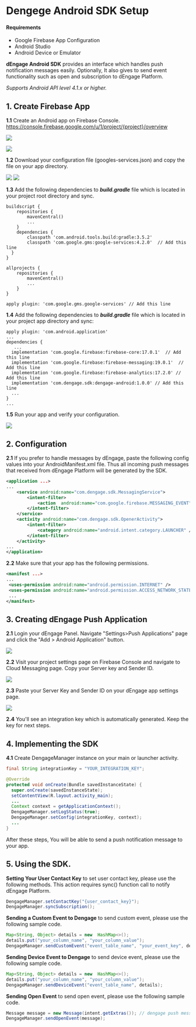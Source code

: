 
# Dengege Android SDK Setup

  

#### **Requirements**
* Google Firebase App Configuration
* Android Studio
* Android Device or Emulator

**dEngage Android SDK** provides an interface which handles push notification messages easily. Optionally, It also gives to send event functionality such as open and subscription to dEngage Platform.

*Supports Android API level 4.1.x or higher.*

## 1. Create Firebase App

**1.1** Create an Android app on Firebase Console. https://console.firebase.google.com/u/1/project/{project}/overview

![](./images/CreateAppStep1.png)

![](./images/CreateAppStep2.png)

**1.2** Download your configuration file  (googles-services.json) and copy the file on your app directory.

![](./images/DownloadConfigFile.png)
![](./images/CopyConfig.png)

**1.3** Add the following dependencies to ***build.gradle*** file which is located in your project root directory and sync.

    buildscript {  
        repositories {  
            mavenCentral()  
            ...    
        }  
        dependencies {  
            classpath 'com.android.tools.build:gradle:3.5.2'  
            classpath 'com.google.gms:google-services:4.2.0'  // Add this line
      }  
    }  
      
    allprojects {  
        repositories {  
            mavenCentral()  
            ...
        }  
    }
      
    apply plugin: 'com.google.gms.google-services' // Add this line
  
**1.4** Add the following dependencies to ***build.gradle*** file which is located in your project app directory and sync:
	
    apply plugin: 'com.android.application'
    ...
    dependencies {  
       ...
      implementation 'com.google.firebase:firebase-core:17.0.1'  // Add this line
      implementation 'com.google.firebase:firebase-messaging:19.0.1'  // Add this line
      implementation 'com.google.firebase:firebase-analytics:17.2.0' // Add this line
      implementation 'com.dengage.sdk:dengage-android:1.0.0' // Add this line
      ...
    }
    ...

**1.5** Run your app and verify your configuration.

![](./images/CompleteAppCreate.png)


## 2. Configuration

**2.1**  If you prefer to handle messages by dEngage, paste the following config values into your AndroidManifest.xml file. Thus all incoming push messages that received from dEngage Platform will be generated by the SDK.

```xml
<application ...>
...
	<service android:name="com.dengage.sdk.MessagingService">
		<intent-filter>
			<action  android:name="com.google.firebase.MESSAGING_EVENT"/>
		</intent-filter>
	</service>
	<activity android:name="com.dengage.sdk.OpenerActivity">  
		<intent-filter> 
			<category android:name="android.intent.category.LAUNCHER" />  
		</intent-filter>
	</activity>
...
</application>
```
**2.2** Make sure that your app has the following permissions.

```xml
<manifest ...>  
...
 <uses-permission android:name="android.permission.INTERNET" />  
 <uses-permission android:name="android.permission.ACCESS_NETWORK_STATE" />
 ...
</manifest>
```

## 3. Creating dEngage Push Application

**2.1** Login your dEngage Panel. Navigate "Settings>Push Applications" page and click the "Add > Android Application" button. 

![](./images/NavigateApplications.png)

**2.2** Visit your project settings page on Firebase Console and navigate to Cloud Messaging page. Copy your Server key and Sender ID.

![](./images/CopySenderKey.png)

**2.3** Paste your Server Key and Sender ID on your dEngage app settings page.

![](./images/PasteSenderKey.png)

**2.4** You'll see an integration key which is automatically generated. Keep the key for next steps.
  
## 4. Implementing the SDK
 
**4.1**  Create DengageManager instance on your main or launcher activity. 

```java
final String integrationKey = "YOUR_INTEGRATION_KEY";  

@Override  
protected void onCreate(Bundle savedInstanceState) {  
  super.onCreate(savedInstanceState);  
  setContentView(R.layout.activity_main); 
  ...
  Context context = getApplicationContext();  
  DengageManager.setLogStatus(true);  
  DengageManager.setConfig(integrationKey, context);  
  ...
}
```

After these steps, You will be able to send a push notification message to your app.


## 5. Using the SDK.  

**Setting Your User Contact Key** 
to set user contact key, please use the following methods. This action requires sync() function call to notify dEngage Platform.

```java
DengageManager.setContactKey("{user_contact_key}");
DengageManager.syncSubscription();
```

**Sending a Custom Event to Dengage** 
to send custom event, please use the following sample code.

```java
Map<String, Object> details = new  HashMap<>();
details.put("your_column_name", "your_column_value");
DengageManager.sendCustomEvent("event_table_name", "your_event_key", details);
```

**Sending Device Event to Dengage** 
to send device event, please use the following sample code.

```java
Map<String, Object> details = new  HashMap<>();
details.put("your_column_name", "your_column_value");
DengageManager.sendDeviceEvent("event_table_name", details);
``` 
 **Sending Open Event** 
 to send open event, please use the following sample code.

```java
Message message = new Message(intent.getExtras()); // dengage push message payload.
DengageManager.sendOpenEvent(message);
``` 
